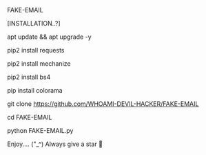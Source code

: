FAKE-EMAIL

[INSTALLATION..?]

apt update && apt upgrade -y

pip2 install requests

pip2 install mechanize

pip2 install bs4

pip install colorama

git clone https://github.com/WHOAMI-DEVIL-HACKER/FAKE-EMAIL

cd FAKE-EMAIL

python FAKE-EMAIL.py

Enjoy.... ("_^)
Always give a star 🌟
